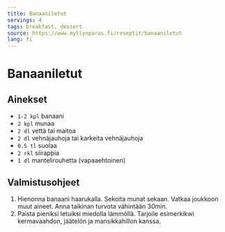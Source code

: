 ```yaml
---
title: Banaaniletut
servings: 4
tags: breakfast, dessert
source: https://www.myllynparas.fi/reseptit/banaaniletut
lang: fi
---
```


# Banaaniletut

## Ainekset

- `1-2 kpl` banaani
- `2 kpl` munaa
- `2 dl` vettä tai maitoa
- `2 dl` vehnäjauhoja tai karkeita vehnäjauhoja
- `0.5 tl` suolaa
- `2 rkl` siirappia
- `1 dl` mantelirouhetta (vapaaehtoinen)

## Valmistusohjeet

1. Hienonna banaani haarukalla. Sekoita munat sekaan. Vatkaa joukkoon muut aineet. Anna taikinan turvota vähintään 30min.
1. Paista pieniksi letuiksi miedolla lämmöllä. Tarjoile esimerkikwi kermavaahdon, jäätelön ja mansikkahillon kanssa.
